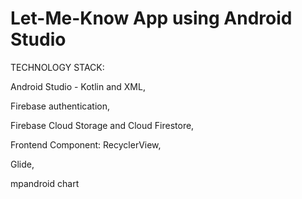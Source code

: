 # Let-Me-Know App using Android Studio

TECHNOLOGY STACK: 

Android Studio - Kotlin and XML,

Firebase authentication, 

Firebase Cloud Storage and Cloud Firestore,

Frontend Component: RecyclerView,

Glide,

mpandroid chart
